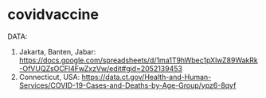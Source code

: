 # covidvaccine

DATA:
1. Jakarta, Banten, Jabar: https://docs.google.com/spreadsheets/d/1ma1T9hWbec1pXlwZ89WakRk-OfVUQZsOCFl4FwZxzVw/edit#gid=2052139453
2. Connecticut, USA: https://data.ct.gov/Health-and-Human-Services/COVID-19-Cases-and-Deaths-by-Age-Group/ypz6-8qyf
